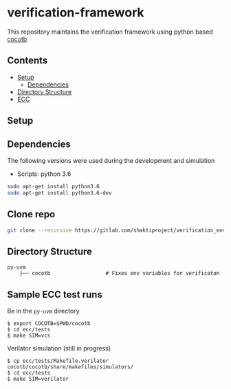 # verification-framework
This repository maintains the verification framework using python based [cocotb](https://github.com/potentialventures/cocotb)

## Contents
* [Setup](#setup)
  - [Dependencies](#deps)
* [Directory Structure](#dir-struct)
* [ECC](#ecc)

## Setup <a name="setup"></a>
## Dependencies <a name="deps"></a>
The following versions were used during the development and simulation
* Scripts: python 3.6
```sh
sudo apt-get install python3.6
sudo apt-get install python3.6-dev
```

## Clone repo
```sh
git clone --recursive https://gitlab.com/shaktiproject/verification_environment/py-uvm.git
```

## Directory Structure <a name="dir-struct"></a>
```
py-uvm
    ├── cocotb                  # Fixes env variables for verificaton
```
## Sample ECC test runs <a name="ecc"></a>
Be in the ``py-uvm`` directory 
```
$ export COCOTB=$PWD/cocotb
$ cd ecc/tests
$ make SIM=vcs
```
Verilator simulation (still in progress)
```
$ cp ecc/tests/Makefile.verilator cocotb/cocotb/share/makefiles/simulators/
$ cd ecc/tests
$ make SIM=verilator
```
